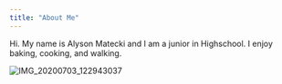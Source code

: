 ```yaml
---
title: "About Me"
---
```


Hi. My name is Alyson Matecki and I am a junior in Highschool. I enjoy baking, cooking, and walking. 

![IMG_20200703_122943037](https://user-images.githubusercontent.com/84041082/119523762-05a79e00-bd4b-11eb-9f5c-f9f28bbc4dcb.jpg)
